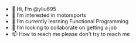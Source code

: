 - 👋 Hi, I’m @yliu695
- 👀 I’m interested in motorsports
- 🌱 I’m currently learning Functional Programming
- 💞️ I’m looking to collaborate on getting a job
- 📫 How to reach me please don't try to reach me

<!---
yliu695/yliu695 is a ✨ special ✨ repository because its `README.md` (this file) appears on your GitHub profile.
You can click the Preview link to take a look at your changes.
--->
